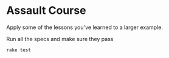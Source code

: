 # Assault Course

Apply some of the lessons you've learned to a larger example.

Run all the specs and make sure they pass

```shell
rake test
```
